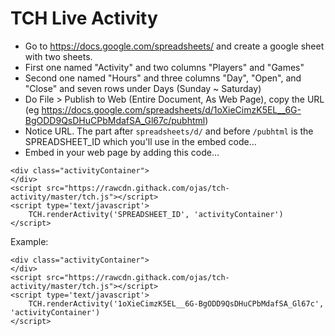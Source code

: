 # TCH Live Activity

- Go to <https://docs.google.com/spreadsheets/> and create a google sheet with two sheets.
- First one named "Activity" and two columns "Players" and "Games"
- Second one named "Hours" and three columns "Day", "Open", and "Close" and seven rows under Days (Sunday ~ Saturday)
- Do File > Publish to Web (Entire Document, As Web Page), copy the URL (eg https://docs.google.com/spreadsheets/d/1oXieCimzK5EL__6G-BgODD9QsDHuCPbMdafSA_Gl67c/pubhtml)
- Notice URL. The part after `spreadsheets/d/` and before `/pubhtml` is the SPREADSHEET_ID which you'll use in the embed code… 
- Embed in your web page by adding this code…

```
<div class="activityContainer">
</div>
<script src="https://rawcdn.githack.com/ojas/tch-activity/master/tch.js"></script>
<script type='text/javascript'>
	TCH.renderActivity('SPREADSHEET_ID', 'activityContainer')
</script>
```

Example:

```
<div class="activityContainer">
</div>
<script src="https://rawcdn.githack.com/ojas/tch-activity/master/tch.js"></script>
<script type='text/javascript'>
	TCH.renderActivity('1oXieCimzK5EL__6G-BgODD9QsDHuCPbMdafSA_Gl67c', 'activityContainer')
</script>
```
